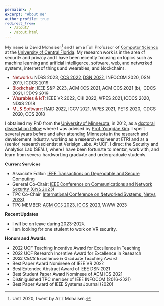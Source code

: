 ```yaml
---
permalink: /
excerpt: "About me"
author_profile: true
redirect_from: 
  - /about/
  - /about.html
---
```

My name is David Mohaisen[^1] and I am a Full Professor of [Computer Science](https://www.cs.ucf.edu/) at the [University of Central Florida](https://www.ucf.edu/). My research work is in the area of security and privacy and I have been recently focusing on topics such as machine learning and arificial intelligence, software, web, and networked systems, internet of things and wearables, and blockchains. 

  * <span style="color:maroon">Networks</span>: NDSS 2023, [CCS 2022](files/ccs22.pdf), [DSN 2022](files/dsn22.pdf), INFOCOM 2020, DSN 2019, ICDCS 2019
  * <span style="color:maroon">Blockchain</span>: IEEE S&P 2023, ACM CCS 2021, ACM CCS 2021 (b), ICDCS 2021, ICDCS 2019
  * <span style="color:maroon">Wearables & IoT</span>: IEEE VR 2022, CHI 2022, WPES 2021, ICDCS 2020, NDSS 2018
  * <span style="color:maroon">ML & Software</span>: RAID 2022, ICCV 2021, WPES 2021, PETS 2020, ICDCS 2020, CCS 2018

I obtained my PhD from the [University of Minnesota](https://twin-cities.umn.edu/), in 2012, as a [doctoral dissertation fellow](https://cla.umn.edu/graduate-students/research-creative-inquiry/doctoral-dissertation-fellowship-ddf) where I was advised by [Prof. Yongdae Kim](https://syssec.kaist.ac.kr/~yongdaek/). I spent several years before and after attending Minnesota in the research and development industry, working as a research engineer at [ETRI](https://etri.re.kr/intro.html) and as a (senior) research scientist at Verisign Labs. At UCF, I direct the Security and Analytics Lab (SEAL), where I have been fortunate to mentor, work with, and learn from several hardworking graduate and undergraduate students. 

**Current Services** 
* Associate Editor: [IEEE Transactions on Dependable and Secure Computing](https://ieeexplore.ieee.org/xpl/RecentIssue.jsp?punumber=8858)
* General Co-Chair: [IEEE Conference on Communications and Network Security (CNS 2023)](https://cns2023.ieee-cns.org/)
* TPC Co-Chair: [International Conference on Networked Systems (Netys 2023)](https://netys.net)
* TPC MEMBER: [ACM CCS 2023](https://www.sigsac.org/ccs/CCS2023/), [ICICS 2023](https://icics23.nankai.edu.cn/), WWW 2023

**Recent Updates**
* I will be on leave during 2023-2024.
* I am looking for one student to work on VR security.

**Honors and Awards**

* 2022 UCF Teaching Incentive Award for Excellence in Teaching
* 2022 UCF Research Incentive Award for Excellence in Research
* 2022 CECS Excellence in Graduate Teaching Award
* Best Paper Award Nomineee of IEEE VR 2022
* Best Extended Abstract Award of IEEE DSN 2021
* Best Student Paper Award Nomineee of ACM ICS 2021
* Distiniguished TPC member of IEEE INFOCOM (2016-2021)
* Best Paper Award of IEEE Systems Journal (2020) 

[^1]: Until 2020, I went by Aziz Mohaisen.
